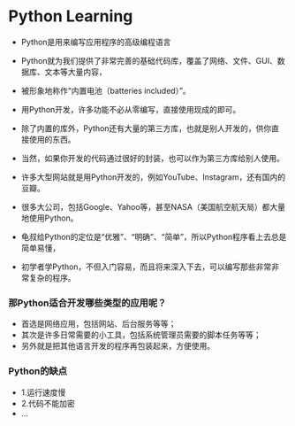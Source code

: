 # Python Learning

- Python是用来编写应用程序的高级编程语言

- Python就为我们提供了非常完善的基础代码库，覆盖了网络、文件、GUI、数据库、文本等大量内容，
- 被形象地称作“内置电池（batteries included）”。
- 用Python开发，许多功能不必从零编写，直接使用现成的即可。

- 除了内置的库外，Python还有大量的第三方库，也就是别人开发的，供你直接使用的东西。
- 当然，如果你开发的代码通过很好的封装，也可以作为第三方库给别人使用。

- 许多大型网站就是用Python开发的，例如YouTube、Instagram，还有国内的豆瓣。
- 很多大公司，包括Google、Yahoo等，甚至NASA（美国航空航天局）都大量地使用Python。

- 龟叔给Python的定位是“优雅”、“明确”、“简单”，所以Python程序看上去总是简单易懂，
- 初学者学Python，不但入门容易，而且将来深入下去，可以编写那些非常非常复杂的程序。

### 那Python适合开发哪些类型的应用呢？

- 首选是网络应用，包括网站、后台服务等等；
- 其次是许多日常需要的小工具，包括系统管理员需要的脚本任务等等；
- 另外就是把其他语言开发的程序再包装起来，方便使用。

### Python的缺点

- 1.运行速度慢
- 2.代码不能加密
- ...
